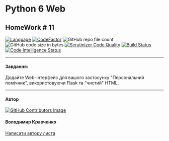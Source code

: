 # Python 6 Web 
## HomeWork # 11

[![Language](https://img.shields.io/badge/language-python-blue)](https://www.python.org)
[![CodeFactor](https://www.codefactor.io/repository/github/vlodyakr/python-6-web-homework-11/badge)](https://www.codefactor.io/repository/github/vlodyakr/python-6-web-homework-11)
![GitHub repo file count](https://img.shields.io/github/directory-file-count/VlodyaKr/Python-6-Web-HomeWork-11)
![GitHub code size in bytes](https://img.shields.io/github/languages/code-size/VlodyaKr/Python-6-Web-HomeWork-11)
[![Scrutinizer Code Quality](https://scrutinizer-ci.com/g/VlodyaKr/Python-6-Web-HomeWork-11/badges/quality-score.png?b=main)](https://scrutinizer-ci.com/g/VlodyaKr/Python-6-Web-HomeWork-11/?branch=main)
[![Build Status](https://scrutinizer-ci.com/g/VlodyaKr/Python-6-Web-HomeWork-11/badges/build.png?b=main)](https://scrutinizer-ci.com/g/VlodyaKr/Python-6-Web-HomeWork-11/build-status/main)
[![Code Intelligence Status](https://scrutinizer-ci.com/g/VlodyaKr/Python-6-Web-HomeWork-11/badges/code-intelligence.svg?b=main)](https://scrutinizer-ci.com/code-intelligence)

---
#### Завдання:

Додайте Web-інтерфейс для вашого застосунку "Персональний помічник", використовуючи Flask та "чистий" HTML.

---
#### Автор
[![GitHub Contributors Image](https://contrib.rocks/image?repo=VlodyaKr/Python-6-Web-HomeWork-11)](https://github.com/VlodyaKr)

#### Володимир Кравченко
[Написати автору листа](mailto:vlodya@gmail.com?subject=Python-6-Web-HomeWork-11)
